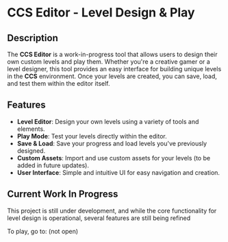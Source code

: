 # CCS Editor - Level Design & Play

## Description

The **CCS Editor** is a work-in-progress tool that allows users to design their own custom levels and play them. Whether you're a creative gamer or a level designer, this tool provides an easy interface for building unique levels in the **CCS** environment. Once your levels are created, you can save, load, and test them within the editor itself.

## Features

- **Level Editor**: Design your own levels using a variety of tools and elements.
- **Play Mode**: Test your levels directly within the editor.
- **Save & Load**: Save your progress and load levels you've previously designed.
- **Custom Assets**: Import and use custom assets for your levels (to be added in future updates).
- **User Interface**: Simple and intuitive UI for easy navigation and creation.

## Current Work In Progress

This project is still under development, and while the core functionality for level design is operational, several features are still being refined

To play, go to: (not open)
